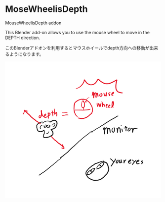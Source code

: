 # MoseWheelisDepth
MouseWheelisDepth addon

This Blender add-on allows you to use the mouse wheel to move in the DEPTH direction.

このBlenderアドオンを利用するとマウスホイールでdepth方向への移動が出来るようになります。

![説明用漫画](WheelisDepth.png)


